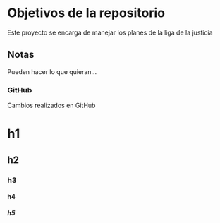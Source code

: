 # Objetivos de la repositorio

Este proyecto se encarga de manejar los planes de la liga de la justicia


## Notas
Pueden hacer lo que quieran...
### GitHub
Cambios realizados en GitHub


# h1
## h2
### h3
#### h4
##### h5 
